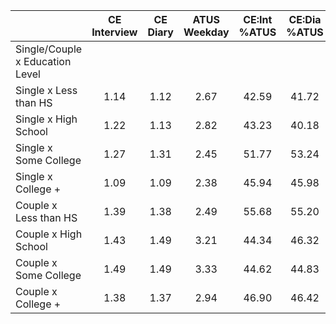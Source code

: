 
|                      | CE<br>Interview |  CE<br>Diary | ATUS<br>Weekday | CE:Int<br>%ATUS | CE:Dia<br>%ATUS |
| -------------------- | :----------: | :----------: | :----------: | :----------: | :----------: |
| Single/Couple x Education Level |              |              |              |              |              |
| Single x Less than HS |         1.14 |         1.12 |         2.67 |        42.59 |        41.72 |
| Single x High School |         1.22 |         1.13 |         2.82 |        43.23 |        40.18 |
| Single x Some College |         1.27 |         1.31 |         2.45 |        51.77 |        53.24 |
| Single x College +   |         1.09 |         1.09 |         2.38 |        45.94 |        45.98 |
| Couple x Less than HS |         1.39 |         1.38 |         2.49 |        55.68 |        55.20 |
| Couple x High School |         1.43 |         1.49 |         3.21 |        44.34 |        46.32 |
| Couple x Some College |         1.49 |         1.49 |         3.33 |        44.62 |        44.83 |
| Couple x College +   |         1.38 |         1.37 |         2.94 |        46.90 |        46.42 |

